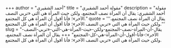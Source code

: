 +++
author = "أحمد الشقيري"
title = "مقولة أحمد الشقيري"
description = "مقولة أحمد الشقيري: يقال أن المرأة نصف المجتمع، ولكن حيث المرأة هي التي «تربي النصف الآخر»؛ فأنا أقول أن المرأة هي كل المجتمع."
quote = '''يقال أن المرأة نصف المجتمع، ولكن حيث المرأة هي التي «تربي النصف الآخر»؛ فأنا أقول أن المرأة هي كل المجتمع.'''
slug = "يقال-أن-المرأة-نصف-المجتمع-ولكن-حيث-المرأة-هي-التي-«تربي-النصف-الآخر»؛-فأنا-أقول-أن-المرأة-هي-كل-المجتمع"
+++
يقال أن المرأة نصف المجتمع، ولكن حيث المرأة هي التي «تربي النصف الآخر»؛ فأنا أقول أن المرأة هي كل المجتمع.
